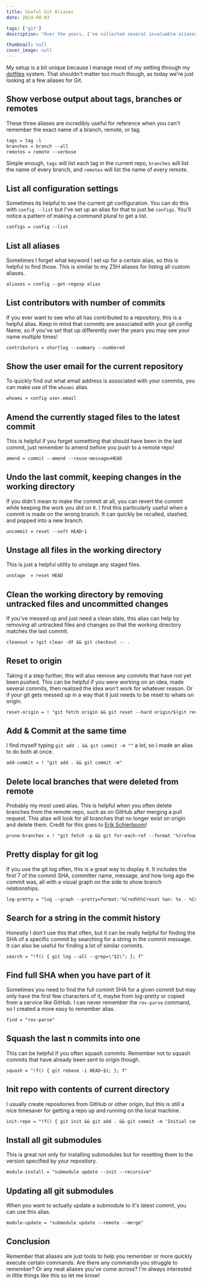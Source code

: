 ```yaml
---
title: Useful Git Aliases
date: 2024-08-03

tags: ['git']
description: "Over the years, I've collected several invaluable aliases for Git. In this article, I go over each one and what they do and why its helpful."

thumbnail: null
cover_image: null
---
```


My setup is a bit unique because I manage most of my setting through my [dotfiles](https://github.com/MattMcAdams/dotfiles) system. That shouldn't matter too much though, as today we're just looking at a few aliases for Git.

## Show verbose output about tags, branches or remotes

These three aliases are incredibly useful for reference when you can't remember the exact name of a branch, remote, or tag.

```txt
tags = tag -l
branches = branch --all
remotes = remote --verbose
```

Simple enough, `tags` will list each tag in the current repo, `branches` will list the name of every branch, and `remotes` will list the name of every remote.

## List all configuration settings

Sometimes its helpful to see the current git configuration. You can do this with `config --list` but I've set up an alias for that to just be `configs`. You'll notice a pattern of making a command plural to get a list.

```txt
configs = config --list
```

## List all aliases

Sometimes I forget what keyword I set up for a certain alias, so this is helpful to find those. This is similar to my ZSH aliases for listing all custom aliases.

```txt
aliases = config --get-regexp alias
```

## List contributors with number of commits

If you ever want to see who all has contributed to a repository, this is a helpful alias. Keep in mind that commits are associated with your git config Name, so if you've set that up differently over the years you may see your name multiple times!

```txt
contributors = shortlog --summary --numbered
```

## Show the user email for the current repository

To quickly find out what email address is associated with your commits, you can make use of the `whoami` alias.

```txt
whoami = config user.email
```

## Amend the currently staged files to the latest commit

This is helpful if you forget something that should have been in the last commit, just remember to amend before you push to a remote repo!

```txt
amend = commit --amend --reuse-message=HEAD
```

## Undo the last commit, keeping changes in the working directory

If you didn't mean to make the commit at all, you can revert the commit while keeping the work you did on it. I find this particularly useful when a commit is made on the wrong branch. It can quickly be recalled, stashed, and popped into a new branch.

```txt
uncommit = reset --soft HEAD~1
```

## Unstage all files in the working directory

This is just a helpful utility to unstage any staged files.

```txt
unstage  = reset HEAD
```

## Clean the working directory by removing untracked files and uncommitted changes

If you've messed up and just need a clean slate, this alias can help by removing all untracked files and changes so that the working directory matches the last commit.

```txt
cleanout = !git clean -df && git checkout -- .
```

## Reset to origin

Taking it a step further, this will also remove any commits that have not yet been pushed. This can be helpful if you were working on an idea, made several commits, then realized the idea won't work for whatever reason. Or if your git gets messed up in a way that it just needs to be reset to whats on origin.

```txt
reset-origin = ! "git fetch origin && git reset --hard origin/$(git rev-parse --abbrev-ref HEAD)"
```

## Add & Commit at the same time

I find myself typing `git add . && git commit -m ""` a lot, so I made an alias to do both at once.

```txt
add-commit = ! "git add . && git commit -m"
```

## Delete local branches that were deleted from remote

Probably my most used alias. This is helpful when you often delete branches from the remote repo, such as on GitHub after merging a pull request. This alias will look for all branches that no longer exist on origin and delete them. Credit for this goes to [Erik Schierboom](https://www.erikschierboom.com/2020/02/17/cleaning-up-local-git-branches-deleted-on-a-remote/)!

```txt
prune-branches = ! "git fetch -p && git for-each-ref --format '%(refname:short) %(upstream:track)' | awk '$2 == \"[gone]\" {print $1}' | xargs -r git branch -D"
```

## Pretty display for git log

If you use the git log often, this is a great way to display it. It includes the first 7 of the commit SHA, committer name, message, and how long ago the commit was, all with a visual graph on the side to show branch relationships.

```txt
log-pretty = "log --graph --pretty=format:'%Cred%h%Creset %an: %s - %Creset %C(yellow)%d%Creset %Cgreen(%cr)%Creset' --abbrev-commit --date=relative"
```

## Search for a string in the commit history

Honestly I don't use this that often, but it can be really helpful for finding the SHA of a specific commit by searching for a string in the commit message. It can also be useful for finding a lot of similar commits.

```txt
search = "!f() { git log --all --grep=\"$1\"; }; f"
```

## Find full SHA when you have part of it

Sometimes you need to find the full commit SHA for a given commit but may only have the first few characters of it, maybe from log-pretty or copied from a service like GitHub. I can never remember the `rev-parse` command, so I created a more easy to remember alias.

```txt
find = "rev-parse"
```

## Squash the last n commits into one

This can be helpful if you often squash commits. Remember not to squash commits that have already been sent to origin though.

```txt
squash = "!f() { git rebase -i HEAD~$1; }; f"
```

## Init repo with contents of current directory

I usually create repositories from GitHub or other origin, but this is still a nice timesaver for getting a repo up and running on the local machine.

```txt
init-repo = "!f() { git init && git add . && git commit -m 'Initial commit'; }; f"
```

## Install all git submodules

This is great not only for installing submodules but for resetting them to the version specified by your repository.

```txt
module-install = "submodule update --init --recursive"
```

## Updating all git submodules

When you want to actually update a submodule to it's latest commit, you can use this alias.

```txt
module-update = "submodule update --remote --merge"
```

## Conclusion

Remember that aliases are just tools to help you remember or more quickly execute certain commands. Are there any commands you struggle to remember? Or any neat aliases you've come across? I'm always interested in little things like this so let me know!
